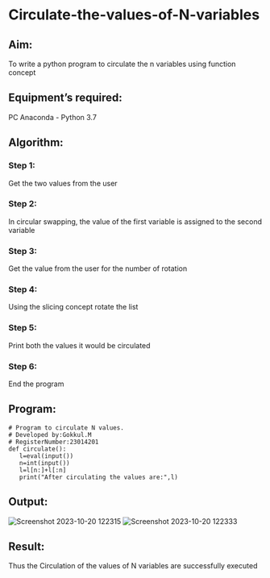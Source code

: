 # Circulate-the-values-of-N-variables
## Aim:
To write a python program to circulate the n variables using function concept
## Equipment’s required:
PC
Anaconda - Python 3.7
## Algorithm: 
### Step 1: 
Get the two values from the user
### Step 2: 
In circular swapping, the value of the first variable is assigned to the second variable
### Step 3: 
Get the value from the user for the number of rotation
### Step 4: 
Using the slicing concept rotate the list
### Step 5: 
Print both the values it would be circulated
### Step 6: 
End the program
## Program:
```
# Program to circulate N values.
# Developed by:Gokkul.M
# RegisterNumber:23014201
def circulate():
   l=eval(input())
   n=int(input())
   l=l[n:]+l[:n]
   print("After circulating the values are:",l)
```

## Output:
![Screenshot 2023-10-20 122315](https://github.com/Gokkul-M/Circulate-the-values-of-N-variables/assets/144870543/55de856d-1b96-47b6-9ffb-d51dc7c0d56f)
![Screenshot 2023-10-20 122333](https://github.com/Gokkul-M/Circulate-the-values-of-N-variables/assets/144870543/a8bf4e66-65e7-4ce4-87e5-72e128a4fef3)

## Result:
Thus the Circulation of the values of N variables are successfully executed
